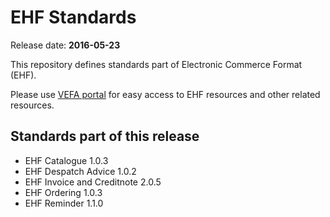# EHF Standards

Release date: **2016-05-23**

This repository defines standards part of Electronic Commerce Format (EHF).

Please use [VEFA portal](https://vefa.difi.no/) for easy access to EHF resources and other related resources.


## Standards part of this release

* EHF Catalogue 1.0.3
* EHF Despatch Advice 1.0.2
* EHF Invoice and Creditnote 2.0.5
* EHF Ordering 1.0.3
* EHF Reminder 1.1.0

